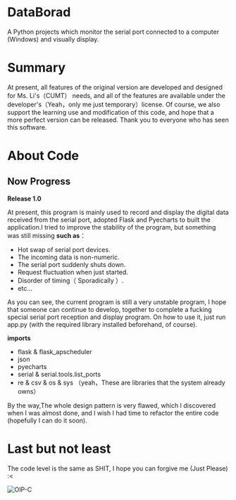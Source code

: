 # DataBorad
A Python projects which monitor the serial port connected to a computer (Windows) and visually display.

# Summary
At present, all features of the original version are developed and designed for Ms. Li's（CUMT） needs, and all of the features are available under the developer's（Yeah，only me just temporary）license. Of course, we also support the learning use and modification of this code, and hope that a more perfect version can be released. Thank you to everyone who has seen this software.

# About Code
## Now Progress

**Release 1.0**

At present, this program is mainly used to record and display the digital data received from the serial port, adopted Flask and Pyecharts to built the application.I tried to improve the stability of the program, but something was still missing **such as**：
- Hot swap of serial port devices.
- The incoming data is non-numeric.
- The serial port suddenly shuts down.
- Request fluctuation when just started.
- Disorder of timing（ Sporadically ）.
- etc...

As you can see, the current program is still a very unstable program, I hope that someone can continue to develop, together to complete a fucking special serial port reception and display program.
On how to use it, just run app.py (with the required library installed beforehand, of course).

**imports**
- flask & flask_apscheduler
- json
- pyecharts
- serial & serial.tools.list_ports
- re & csv & os & sys （yeah，These are libraries that the system already owns）

By the way,The whole design pattern is very flawed, which I discovered when I was almost done, and I wish I had time to refactor the entire code (hopefully I can do it soon).

# Last but not least
The code level is the same as SHIT, I hope you can forgive me (Just Please) :<

![OIP-C](https://user-images.githubusercontent.com/56034408/224262133-91e5303c-9fee-42b8-b258-fad439c8c712.jpg)

